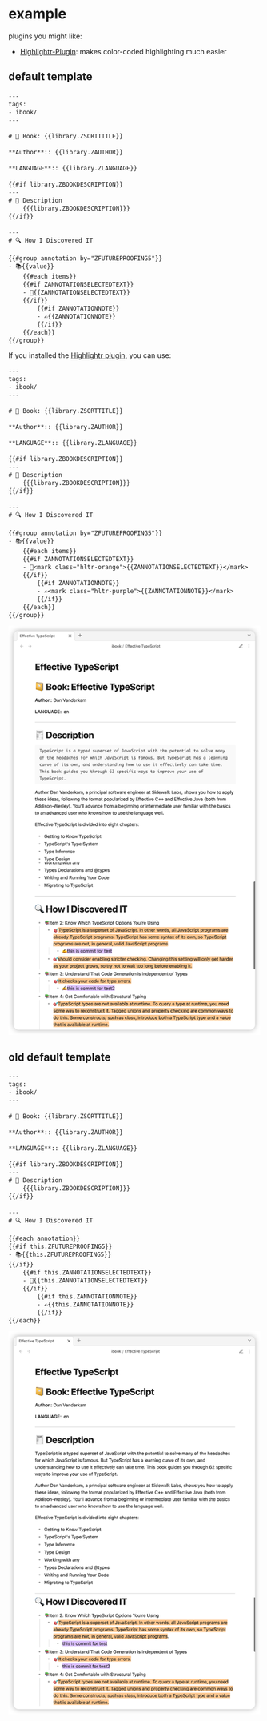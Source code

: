 # example

plugins you might like:
- [Highlightr-Plugin](https://github.com/chetachiezikeuzor/Highlightr-Plugin): makes color-coded highlighting much easier

## default template

```
---
tags:
- ibook/
---

# 📔 Book: {{library.ZSORTTITLE}}

**Author**:: {{library.ZAUTHOR}}

**LANGUAGE**:: {{library.ZLANGUAGE}}

{{#if library.ZBOOKDESCRIPTION}}
---
# 🧾 Description
	{{{library.ZBOOKDESCRIPTION}}}
{{/if}}

---
# 🔍 How I Discovered IT

{{#group annotation by="ZFUTUREPROOFING5"}}
- 📚{{value}}
	{{#each items}}
	{{#if ZANNOTATIONSELECTEDTEXT}}
	- 🎯{{ZANNOTATIONSELECTEDTEXT}}
	{{/if}}
		{{#if ZANNOTATIONNOTE}}
		- ✍️{{ZANNOTATIONNOTE}}
		{{/if}}
	{{/each}}
{{/group}}
```

If you installed the [Highlightr plugin](https://github.com/chetachiezikeuzor/Highlightr-Plugin), you can use:

```
---
tags:
- ibook/
---

# 📔 Book: {{library.ZSORTTITLE}}

**Author**:: {{library.ZAUTHOR}}

**LANGUAGE**:: {{library.ZLANGUAGE}}

{{#if library.ZBOOKDESCRIPTION}}
---
# 🧾 Description
	{{{library.ZBOOKDESCRIPTION}}}
{{/if}}

---
# 🔍 How I Discovered IT

{{#group annotation by="ZFUTUREPROOFING5"}}
- 📚{{value}}
	{{#each items}}
	{{#if ZANNOTATIONSELECTEDTEXT}}
	- 🎯<mark class="hltr-orange">{{ZANNOTATIONSELECTEDTEXT}}</mark>
	{{/if}}
		{{#if ZANNOTATIONNOTE}}
		- ✍️<mark class="hltr-purple">{{ZANNOTATIONNOTE}}</mark>
		{{/if}}
	{{/each}}
{{/group}}
```


![](images/screenshot-2.png)


## old default template

```
---
tags:
- ibook/
---

# 📔 Book: {{library.ZSORTTITLE}}

**Author**:: {{library.ZAUTHOR}}

**LANGUAGE**:: {{library.ZLANGUAGE}}

{{#if library.ZBOOKDESCRIPTION}}
---
# 🧾 Description
	{{{library.ZBOOKDESCRIPTION}}}
{{/if}}

---
# 🔍 How I Discovered IT

{{#each annotation}}
{{#if this.ZFUTUREPROOFING5}}
- 📚{{this.ZFUTUREPROOFING5}}
{{/if}}
	{{#if this.ZANNOTATIONSELECTEDTEXT}}
	- 🎯{{this.ZANNOTATIONSELECTEDTEXT}}
	{{/if}}
		{{#if this.ZANNOTATIONNOTE}}
		- ✍️{{this.ZANNOTATIONNOTE}}
		{{/if}}
{{/each}}
```
![](images/screenshot-1.png)
